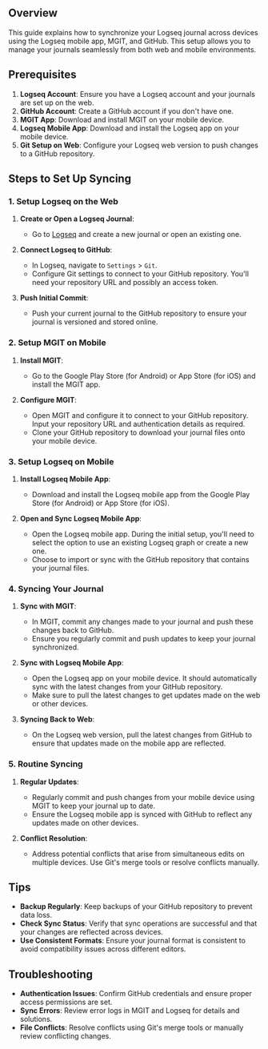 
## Overview

This guide explains how to synchronize your Logseq journal across devices using the Logseq mobile app, MGIT, and GitHub. This setup allows you to manage your journals seamlessly from both web and mobile environments.

## Prerequisites

1.  **Logseq Account**: Ensure you have a Logseq account and your journals are set up on the web.
2.  **GitHub Account**: Create a GitHub account if you don't have one.
3.  **MGIT App**: Download and install MGIT on your mobile device.
4.  **Logseq Mobile App**: Download and install the Logseq app on your mobile device.
5.  **Git Setup on Web**: Configure your Logseq web version to push changes to a GitHub repository.

## Steps to Set Up Syncing

### 1\. **Setup Logseq on the Web**

1.  **Create or Open a Logseq Journal**:

    -   Go to [Logseq](https://logseq.com/) and create a new journal or open an existing one.
2.  **Connect Logseq to GitHub**:

    -   In Logseq, navigate to `Settings` > `Git`.
    -   Configure Git settings to connect to your GitHub repository. You'll need your repository URL and possibly an access token.
3.  **Push Initial Commit**:

    -   Push your current journal to the GitHub repository to ensure your journal is versioned and stored online.

### 2\. **Setup MGIT on Mobile**

1.  **Install MGIT**:

    -   Go to the Google Play Store (for Android) or App Store (for iOS) and install the MGIT app.
2.  **Configure MGIT**:

    -   Open MGIT and configure it to connect to your GitHub repository. Input your repository URL and authentication details as required.
    -   Clone your GitHub repository to download your journal files onto your mobile device.

### 3\. **Setup Logseq on Mobile**

1.  **Install Logseq Mobile App**:

    -   Download and install the Logseq mobile app from the Google Play Store (for Android) or App Store (for iOS).
2.  **Open and Sync Logseq Mobile App**:

    -   Open the Logseq mobile app. During the initial setup, you'll need to select the option to use an existing Logseq graph or create a new one.
    -   Choose to import or sync with the GitHub repository that contains your journal files.

### 4\. **Syncing Your Journal**

1.  **Sync with MGIT**:

    -   In MGIT, commit any changes made to your journal and push these changes back to GitHub.
    -   Ensure you regularly commit and push updates to keep your journal synchronized.
2.  **Sync with Logseq Mobile App**:

    -   Open the Logseq app on your mobile device. It should automatically sync with the latest changes from your GitHub repository.
    -   Make sure to pull the latest changes to get updates made on the web or other devices.
3.  **Syncing Back to Web**:

    -   On the Logseq web version, pull the latest changes from GitHub to ensure that updates made on the mobile app are reflected.

### 5\. **Routine Syncing**

1.  **Regular Updates**:

    -   Regularly commit and push changes from your mobile device using MGIT to keep your journal up to date.
    -   Ensure the Logseq mobile app is synced with GitHub to reflect any updates made on other devices.
2.  **Conflict Resolution**:

    -   Address potential conflicts that arise from simultaneous edits on multiple devices. Use Git's merge tools or resolve conflicts manually.

## Tips

-   **Backup Regularly**: Keep backups of your GitHub repository to prevent data loss.
-   **Check Sync Status**: Verify that sync operations are successful and that your changes are reflected across devices.
-   **Use Consistent Formats**: Ensure your journal format is consistent to avoid compatibility issues across different editors.

## Troubleshooting

-   **Authentication Issues**: Confirm GitHub credentials and ensure proper access permissions are set.
-   **Sync Errors**: Review error logs in MGIT and Logseq for details and solutions.
-   **File Conflicts**: Resolve conflicts using Git's merge tools or manually review conflicting changes.
